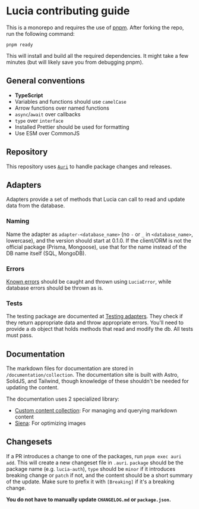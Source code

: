 # Lucia contributing guide

This is a monorepo and requires the use of [pnpm](https://pnpm.io). After forking the repo, run the following command:

```
pnpm ready
```

This will install and build all the required dependencies. It might take a few minutes (but will likely save you from debugging pnpm).

## General conventions

- **TypeScript**
- Variables and functions should use `camelCase`
- Arrow functions over named functions
- `async`/`await` over callbacks
- `type` over `interface`
- Installed Prettier should be used for formatting
- Use ESM over CommonJS

## Repository

This repository uses [`Auri`](https://github.com/pilcrowOnPaper/auri) to handle package changes and releases.

## Adapters

Adapters provide a set of methods that Lucia can call to read and update data from the database.

### Naming

Name the adapter as `adapter-<database_name>` (no `-` or `_` in `<database_name>`, lowercase), and the version should start at 0.1.0. If the client/ORM is not the official package (Prisma, Mongoose), use that for the name instead of the DB name itself (SQL, MongoDB).

### Errors

[Known errors](https://lucia-auth.com/learn/basics/error-handling#known-errors) should be caught and thrown using `LuciaError`, while database errors should be thrown as is.

### Tests

The testing package are documented at [Testing adapters](https://lucia-auth.com/reference/adapters/testing-adapters). They check if they return appropriate data and throw appropriate errors. You'll need to provide a `db` object that holds methods that read and modify the db. All tests must pass.

## Documentation

The markdown files for documentation are stored in `/documentation/collection`. The documentation site is built with Astro, SolidJS, and Tailwind, though knowledge of these shouldn't be needed for updating the content.

The documentation uses 2 specialized library:

- [Custom content collection](https://github.com/pilcrowOnPaper/lucia/tree/main/documentation/db): For managing and querying markdown content
- [Siena](https://github.com/pilcrowOnPaper/siena): For optimizing images

## Changesets

If a PR introduces a change to one of the packages, run `pnpm exec auri add`. This will create a new changeset file in `.auri`. `package` should be the package name (e.g. `lucia-auth`), `type` should be `minor` if it introduces breaking change or `patch` if not, and the content should be a short summary of the update. Make sure to prefix it with `[Breaking]` if it's a breaking change.

**You do not have to manually update `CHANGELOG.md` or `package.json`.**
